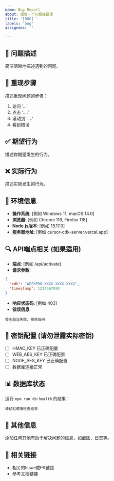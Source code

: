 ```yaml
---
name: Bug Report
about: 报告一个问题或错误
title: '[BUG] '
labels: 'bug'
assignees: ''

---
```


## 🐛 **问题描述**
简洁清晰地描述遇到的问题。

## 🔄 **重现步骤**
描述重现问题的步骤：

1. 访问 '...'
2. 点击 '....'
3. 滚动到 '....'
4. 看到错误

## ✅ **期望行为**
描述你期望发生的行为。

## ❌ **实际行为**
描述实际发生的行为。

## 📱 **环境信息**
- **操作系统**: [例如 Windows 11, macOS 14.0]
- **浏览器**: [例如 Chrome 119, Firefox 118]
- **Node.js版本**: [例如 18.17.0]
- **服务器地址**: [例如 cursor-cdk-server.vercel.app]

## 🔍 **API端点相关** (如果适用)
- **端点**: [例如 /api/activate]
- **请求参数**: 
```json
{
  "cdk": "WEEKPRO-XXXX-XXXX-XXXX",
  "timestamp": 1234567890
}
```
- **响应状态码**: [例如 403]
- **错误信息**: 
```
签名验证失败，拒绝访问
```

## 🔐 **密钥配置** (请勿泄露实际密钥)
- [ ] HMAC_KEY 已正确配置
- [ ] WEB_AES_KEY 已正确配置  
- [ ] NODE_AES_KEY 已正确配置
- [ ] 数据库连接正常

## 📊 **数据库状态**
运行 `npm run db:health` 的结果：
```
请粘贴健康检查结果
```

## 📝 **其他信息**
添加任何其他有助于解决问题的信息，如截图、日志等。

## 🔗 **相关链接**
- 相关的Issue或PR链接
- 参考文档链接
